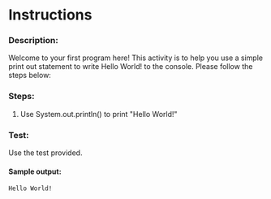 # Instructions  

### Description:
Welcome to your first program here! This activity is to help you use a simple print out statement to write Hello World! to the console.
Please follow the steps below:

### Steps:
1. Use System.out.println() to print "Hello World!"

### Test:
Use the test provided. 

#### Sample output:
```
Hello World!
```
  